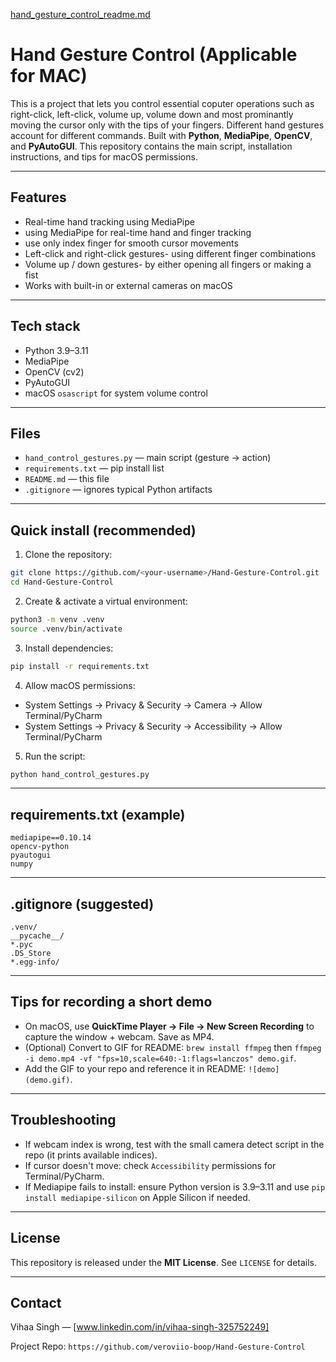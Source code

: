 [hand_gesture_control_readme.md](https://github.com/user-attachments/files/22253270/hand_gesture_control_readme.md)
# Hand Gesture Control (Applicable for MAC)

This is a project that lets you control essential coputer operations such as right-click, left-click, volume up, volume down and most prominantly moving the cursor only with the tips of your fingers. Different hand gestures account for different commands. Built with **Python**, **MediaPipe**, **OpenCV**, and **PyAutoGUI**. This repository contains the main script, installation instructions, and tips for macOS permissions.

---

## Features

- Real-time hand tracking using MediaPipe
- using MediaPipe for real-time hand and finger tracking
- use only index finger for smooth cursor movements
- Left-click and right-click gestures- using different finger combinations
- Volume up / down gestures- by either opening all fingers or making a fist
- Works with built-in or external cameras on macOS

---

## Tech stack

- Python 3.9–3.11
- MediaPipe
- OpenCV (cv2)
- PyAutoGUI
- macOS `osascript` for system volume control

---

## Files

- `hand_control_gestures.py` — main script (gesture → action)
- `requirements.txt` — pip install list
- `README.md` — this file
- `.gitignore` — ignores typical Python artifacts

---

## Quick install (recommended)

1. Clone the repository:

```bash
git clone https://github.com/<your-username>/Hand-Gesture-Control.git
cd Hand-Gesture-Control
```

2. Create & activate a virtual environment:

```bash
python3 -m venv .venv
source .venv/bin/activate
```

3. Install dependencies:

```bash
pip install -r requirements.txt
```

4. Allow macOS permissions:
- System Settings → Privacy & Security → Camera → Allow Terminal/PyCharm
- System Settings → Privacy & Security → Accessibility → Allow Terminal/PyCharm

5. Run the script:

```bash
python hand_control_gestures.py
```

---

## requirements.txt (example)

```
mediapipe==0.10.14
opencv-python
pyautogui
numpy
```

---

## .gitignore (suggested)

```
.venv/
__pycache__/
*.pyc
.DS_Store
*.egg-info/
```

---

## Tips for recording a short demo

- On macOS, use **QuickTime Player → File → New Screen Recording** to capture the window + webcam. Save as MP4.
- (Optional) Convert to GIF for README: `brew install ffmpeg` then `ffmpeg -i demo.mp4 -vf "fps=10,scale=640:-1:flags=lanczos" demo.gif`.
- Add the GIF to your repo and reference it in README: `![demo](demo.gif)`.

---

## Troubleshooting

- If webcam index is wrong, test with the small camera detect script in the repo (it prints available indices).
- If cursor doesn't move: check `Accessibility` permissions for Terminal/PyCharm.
- If Mediapipe fails to install: ensure Python version is 3.9–3.11 and use `pip install mediapipe-silicon` on Apple Silicon if needed.

---

## License

This repository is released under the **MIT License**. See `LICENSE` for details.

---

## Contact

Vihaa Singh — [www.linkedin.com/in/vihaa-singh-325752249]

Project Repo: `https://github.com/veroviio-boop/Hand-Gesture-Control`



